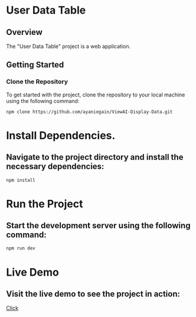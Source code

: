 # User Data Table

## Overview

The "User Data Table" project is a web application.

## Getting Started

### Clone the Repository

To get started with the project, clone the repository to your local machine using the following command:

```bash
npm clone https://github.com/ayaniegain/ViewAI-Display-Data.git
```
# Install Dependencies.
## Navigate to the project directory and install the necessary dependencies:


```bash
npm install
```

# Run the Project
## Start the development server using the following command:

```bash
npm run dev
```

# Live Demo
## Visit the live demo to see the project in action: 

[Click](https://view-table.netlify.app/)


